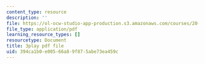 ```yaml
---
content_type: resource
description: ''
file: https://ol-ocw-studio-app-production.s3.amazonaws.com/courses/20-219-becoming-the-next-bill-nye-writing-and-hosting-the-educational-show-january-iap-2015/394ca1b0e00566a89f875abe73ea459c_17uL1VoaWTQ.pdf
file_type: application/pdf
learning_resource_types: []
resourcetype: Document
title: 3play pdf file
uid: 394ca1b0-e005-66a8-9f87-5abe73ea459c
---
```

